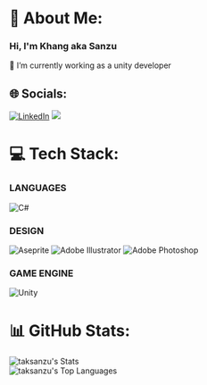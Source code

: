 # 💫 About Me:
### Hi, I'm Khang aka Sanzu
🔭 I’m currently working as a unity developer


## 🌐 Socials:
[![LinkedIn](https://img.shields.io/badge/LinkedIn-%230077B5.svg?logo=linkedin&logoColor=white)](https://linkedin.com/in/an-khang-truong) 
![](https://komarev.com/ghpvc/?username=taksanzu&color=green)

# 💻 Tech Stack:
### LANGUAGES
![C#](https://img.shields.io/badge/c%23-%23239120.svg?style=for-the-badge&logo=csharp&logoColor=white)
### DESIGN
![Aseprite](https://img.shields.io/badge/Aseprite-FFFFFF?style=for-the-badge&logo=Aseprite&logoColor=#7D929E) ![Adobe Illustrator](https://img.shields.io/badge/adobe%20illustrator-%23FF9A00.svg?style=for-the-badge&logo=adobe%20illustrator&logoColor=white) ![Adobe Photoshop](https://img.shields.io/badge/adobe%20photoshop-%2331A8FF.svg?style=for-the-badge&logo=adobe%20photoshop&logoColor=white) 
### GAME ENGINE
![Unity](https://img.shields.io/badge/unity-%23000000.svg?style=for-the-badge&logo=unity&logoColor=white) 
# 📊 GitHub Stats:
![taksanzu's Stats](https://github-readme-stats.vercel.app/api?username=taksanzu&theme=dark&show_icons=true&hide_border=true&count_private=true)<br>
![taksanzu's Top Languages](https://github-readme-stats.vercel.app/api/top-langs/?username=taksanzu&theme=dark&show_icons=true&hide_border=true&layout=compact)
